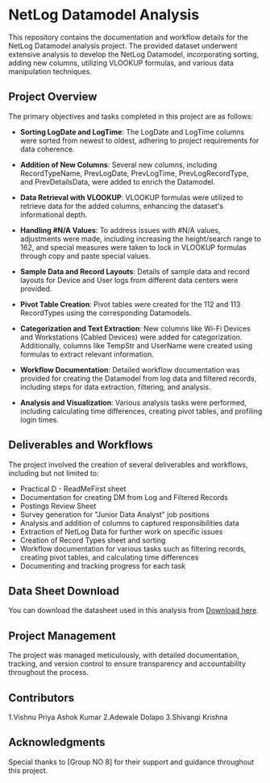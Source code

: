 # NetLog Datamodel Analysis

This repository contains the documentation and workflow details for the NetLog Datamodel analysis project. The provided dataset underwent extensive analysis to develop the NetLog Datamodel, incorporating sorting, adding new columns, utilizing VLOOKUP formulas, and various data manipulation techniques. 

## Project Overview

The primary objectives and tasks completed in this project are as follows:

- **Sorting LogDate and LogTime**: The LogDate and LogTime columns were sorted from newest to oldest, adhering to project requirements for data coherence.

- **Addition of New Columns**: Several new columns, including RecordTypeName, PrevLogDate, PrevLogTime, PrevLogRecordType, and PrevDetailsData, were added to enrich the Datamodel.

- **Data Retrieval with VLOOKUP**: VLOOKUP formulas were utilized to retrieve data for the added columns, enhancing the dataset's informational depth.

- **Handling #N/A Values**: To address issues with #N/A values, adjustments were made, including increasing the height/search range to 162, and special measures were taken to lock in VLOOKUP formulas through copy and paste special values.

- **Sample Data and Record Layouts**: Details of sample data and record layouts for Device and User logs from different data centers were provided.

- **Pivot Table Creation**: Pivot tables were created for the 112 and 113 RecordTypes using the corresponding Datamodels.

- **Categorization and Text Extraction**: New columns like Wi-Fi Devices and Workstations (Cabled Devices) were added for categorization. Additionally, columns like TempStr and UserName were created using formulas to extract relevant information.

- **Workflow Documentation**: Detailed workflow documentation was provided for creating the Datamodel from log data and filtered records, including steps for data extraction, filtering, and analysis.

- **Analysis and Visualization**: Various analysis tasks were performed, including calculating time differences, creating pivot tables, and profiling login times.

## Deliverables and Workflows

The project involved the creation of several deliverables and workflows, including but not limited to:

- Practical D - ReadMeFirst sheet
- Documentation for creating DM from Log and Filtered Records
- Postings Review Sheet
- Survey generation for "Junior Data Analyst" job positions
- Analysis and addition of columns to captured responsibilities data
- Extraction of NetLog Data for further work on specific issues
- Creation of Record Types sheet and sorting
- Workflow documentation for various tasks such as filtering records, creating pivot tables, and calculating time differences
- Documenting and tracking progress for each task

## Data Sheet Download

You can download the datasheet used in this analysis from [Download here](NetLog_Datamodel.xlsx).

## Project Management

The project was managed meticulously, with detailed documentation, tracking, and version control to ensure transparency and accountability throughout the process.

## Contributors

1.Vishnu Priya Ashok Kumar
2.Adewale Dolapo
3.Shivangi Krishna

## Acknowledgments

Special thanks to [Group NO 8] for their support and guidance throughout this project.
